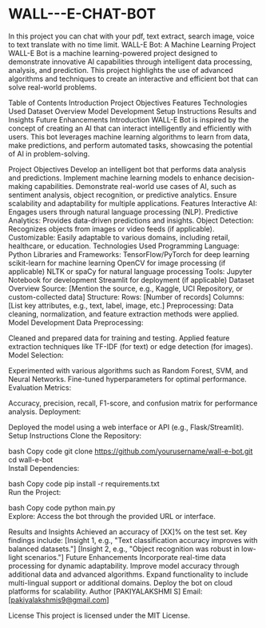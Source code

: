 # WALL---E-CHAT-BOT
In this project you can chat with your pdf, text extract, search image, voice to text translate with no time limit.
WALL-E Bot: A Machine Learning Project
WALL-E Bot is a machine learning-powered project designed to demonstrate innovative AI capabilities through intelligent data processing, analysis, and prediction. This project highlights the use of advanced algorithms and techniques to create an interactive and efficient bot that can solve real-world problems.

Table of Contents
Introduction
Project Objectives
Features
Technologies Used
Dataset Overview
Model Development
Setup Instructions
Results and Insights
Future Enhancements
Introduction
WALL-E Bot is inspired by the concept of creating an AI that can interact intelligently and efficiently with users. This bot leverages machine learning algorithms to learn from data, make predictions, and perform automated tasks, showcasing the potential of AI in problem-solving.

Project Objectives
Develop an intelligent bot that performs data analysis and predictions.
Implement machine learning models to enhance decision-making capabilities.
Demonstrate real-world use cases of AI, such as sentiment analysis, object recognition, or predictive analytics.
Ensure scalability and adaptability for multiple applications.
Features
Interactive AI: Engages users through natural language processing (NLP).
Predictive Analytics: Provides data-driven predictions and insights.
Object Detection: Recognizes objects from images or video feeds (if applicable).
Customizable: Easily adaptable to various domains, including retail, healthcare, or education.
Technologies Used
Programming Language: Python
Libraries and Frameworks:
TensorFlow/PyTorch for deep learning
scikit-learn for machine learning
OpenCV for image processing (if applicable)
NLTK or spaCy for natural language processing
Tools:
Jupyter Notebook for development
Streamlit for deployment (if applicable)
Dataset Overview
Source: [Mention the source, e.g., Kaggle, UCI Repository, or custom-collected data]
Structure:
Rows: [Number of records]
Columns: [List key attributes, e.g., text, label, image, etc.]
Preprocessing:
Data cleaning, normalization, and feature extraction methods were applied.
Model Development
Data Preprocessing:

Cleaned and prepared data for training and testing.
Applied feature extraction techniques like TF-IDF (for text) or edge detection (for images).
Model Selection:

Experimented with various algorithms such as Random Forest, SVM, and Neural Networks.
Fine-tuned hyperparameters for optimal performance.
Evaluation Metrics:

Accuracy, precision, recall, F1-score, and confusion matrix for performance analysis.
Deployment:

Deployed the model using a web interface or API (e.g., Flask/Streamlit).
Setup Instructions
Clone the Repository:

bash
Copy code
git clone https://github.com/yourusername/wall-e-bot.git  
cd wall-e-bot  
Install Dependencies:

bash
Copy code
pip install -r requirements.txt  
Run the Project:

bash
Copy code
python main.py  
Explore:
Access the bot through the provided URL or interface.

Results and Insights
Achieved an accuracy of [XX]% on the test set.
Key findings include:
[Insight 1, e.g., "Text classification accuracy improves with balanced datasets."]
[Insight 2, e.g., "Object recognition was robust in low-light scenarios."]
Future Enhancements
Incorporate real-time data processing for dynamic adaptability.
Improve model accuracy through additional data and advanced algorithms.
Expand functionality to include multi-lingual support or additional domains.
Deploy the bot on cloud platforms for scalability.
Author
[PAKIYALAKSHMI S]
Email: [pakiyalakshmis9@gmail.com]


License
This project is licensed under the MIT License.

